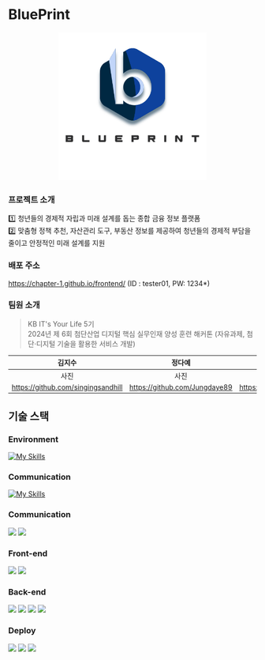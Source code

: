 # BluePrint
<p align="center">
<img width="300" src="https://github.com/Chapter-1/.github/blob/main/%E1%84%8E%E1%85%A5%E1%86%BC%E1%84%89%E1%85%A1%E1%84%8C%E1%85%B5%E1%86%AB%20%E1%84%85%E1%85%A9%E1%84%80%E1%85%A9.PNG"></p>

### 프로젝트 소개
:one: 청년들의 경제적 자립과 미래 설계를 돕는 종합 금융 정보 플랫폼 <br/>
:two: 맞춤형 정책 추천, 자산관리 도구, 부동산 정보를 제공하여 청년들의 경제적 부담을 줄이고 안정적인 미래 설계를 지원

### 배포 주소
https://chapter-1.github.io/frontend/ (ID :  tester01, PW: 1234*)

### 팀원 소개
> KB IT's Your Life 5기 <br/>
> 2024년 제 6회 첨단산업 디지털 핵심 실무인재 양성 훈련 해커톤 (자유과제, 첨단‧디지털 기술을 활용한 서비스 개발)

| 김지수 | 정다예 | 김지우 |
|:----:|:----:|:----: |
|사진 | 사진    | 사진
| https://github.com/singingsandhill | https://github.com/Jungdaye89 | https://github.com/woo427

## 기술 스택
### Environment
[![My Skills](https://skillicons.dev/icons?i=py,java,js,vscode,idea,github)](https://skillicons.dev)

### Communication
[![My Skills](https://skillicons.dev/icons?i=notion,discord)](https://skillicons.dev)

### Communication
<div>
  <img src="https://img.shields.io/badge/discord-5865F2?style=for-the-badge&logo=discord&logoColor=white">
  <img src="https://img.shields.io/badge/notion-000000?style=for-the-badge&logo=notion&logoColor=white">
</div>

### Front-end
<div>
  <img src="https://img.shields.io/badge/Tailwind%20CSS-06B6D4?style=for-the-badge&logo=mysql&logoColor=white">
  <img src="https://img.shields.io/badge/vue.js-4FC08D?style=for-the-badge&logo=vue.js&logoColor=white">
</div>
<!-- pinia -->

### Back-end
<div>
  <img src="https://img.shields.io/badge/mysql-4479A1?style=for-the-badge&logo=Tailwind%20CSS&logoColor=white">
  <img src="https://img.shields.io/badge/springboot-6DB33F?style=for-the-badge&logo=springboot&logoColor=white"> 
  <img src="https://img.shields.io/badge/springsecurity-6DB33F?style=for-the-badge&logo=springsecurity&logoColor=white">
  <img src="https://img.shields.io/badge/swagger-85EA2D?style=for-the-badge&logo=swagger&logoColor=white">
</div>

### Deploy
<div>
  <img src="https://img.shields.io/badge/github actions-2088FF?style=for-the-badge&logo=githubactions&logoColor=white">
  <img src="https://img.shields.io/badge/amazon ec2-FF9900?style=for-the-badge&logo=amazonec2&logoColor=white">
  <img src="https://img.shields.io/badge/amazon rds-527FFF?style=for-the-badge&logo=amazonrds&logoColor=white">
</div>






